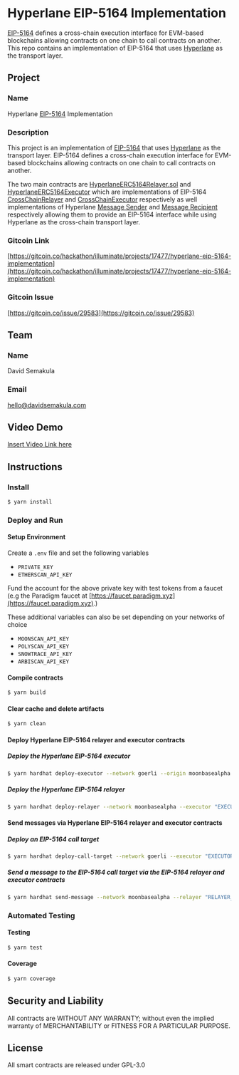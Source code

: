 # Hyperlane EIP-5164 Implementation

[EIP-5164](https://eips.ethereum.org/EIPS/eip-5164) defines a cross-chain execution interface for EVM-based blockchains allowing contracts on one chain to call contracts on another.
This repo contains an implementation of EIP-5164 that uses [Hyperlane](https://www.hyperlane.xyz/) as the transport layer.

## Project

### Name 
Hyperlane [EIP-5164](https://eips.ethereum.org/EIPS/eip-5164) Implementation

### Description
This project is an implementation of [EIP-5164](https://eips.ethereum.org/EIPS/eip-5164) that uses [Hyperlane](https://www.hyperlane.xyz/) as the transport layer.
EIP-5164 defines a cross-chain execution interface for EVM-based blockchains allowing contracts on one chain to call contracts on another.

The two main contracts are [HyperlaneERC5164Relayer.sol](./contracts/HyperlaneERC5164Relayer.sol) and [HyperlaneERC5164Executor](./contracts/HyperlaneERC5164Executor.sol) 
which are implementations of EIP-5164 [CrossChainRelayer](https://eips.ethereum.org/EIPS/eip-5164#crosschainrelayer) and [CrossChainExecutor](https://eips.ethereum.org/EIPS/eip-5164#crosschainexecutor) respectively
as well implementations of Hyperlane [Message Sender](https://docs.hyperlane.xyz/hyperlane-docs/developers/messaging-api/send) and [Message Recipient](https://docs.hyperlane.xyz/hyperlane-docs/developers/messaging-api/receive) respectively 
allowing them to provide an EIP-5164 interface while using Hyperlane as the cross-chain transport layer.

### Gitcoin Link
[https://gitcoin.co/hackathon/illuminate/projects/17477/hyperlane-eip-5164-implementation](https://gitcoin.co/hackathon/illuminate/projects/17477/hyperlane-eip-5164-implementation)

### Gitcoin Issue
[https://gitcoin.co/issue/29583](https://gitcoin.co/issue/29583)

## Team

### Name
David Semakula

### Email
hello@davidsemakula.com


## Video Demo
[Insert Video Link here]()

[//]: # (TODO: @david Add video link)

## Instructions

### Install

```sh
$ yarn install
```

### Deploy and Run

#### Setup Environment
Create a `.env` file and set the following variables

- `PRIVATE_KEY`
- `ETHERSCAN_API_KEY`

Fund the account for the above private key with test tokens from a faucet (e.g the Paradigm faucet at [https://faucet.paradigm.xyz](https://faucet.paradigm.xyz).)

These additional variables can also be set depending on your networks of choice

- `MOONSCAN_API_KEY`
- `POLYSCAN_API_KEY`
- `SNOWTRACE_API_KEY`
- `ARBISCAN_API_KEY`

#### Compile contracts
```sh
$ yarn build
```

#### Clear cache and delete artifacts
```sh
$ yarn clean
```

#### Deploy Hyperlane EIP-5164 relayer and executor contracts

##### Deploy the Hyperlane EIP-5164 executor
```sh
$ yarn hardhat deploy-executor --network goerli --origin moonbasealpha
```

##### Deploy the Hyperlane EIP-5164 relayer
```sh
$ yarn hardhat deploy-relayer --network moonbasealpha --executor "EXECUTOR_ADDRESS" --remote goerli
```

#### Send messages via Hyperlane EIP-5164 relayer and executor contracts

##### Deploy an EIP-5164 call target
```sh
$ yarn hardhat deploy-call-target --network goerli --executor "EXECUTOR_ADDRESS"
```

##### Send a message to the EIP-5164 call target via the EIP-5164 relayer and executor contracts
```sh
$ yarn hardhat send-message --network moonbasealpha --relayer "RELAYER_ADDRESS" --target "CALL_TARGET_ADDRESS" --message "MESSAGE"
```

### Automated Testing

#### Testing
```sh
$ yarn test
```

#### Coverage
```sh
$ yarn coverage
```

## Security and Liability

All contracts are WITHOUT ANY WARRANTY; without even the implied warranty of MERCHANTABILITY or FITNESS FOR A PARTICULAR PURPOSE.

##  License

All smart contracts are released under GPL-3.0